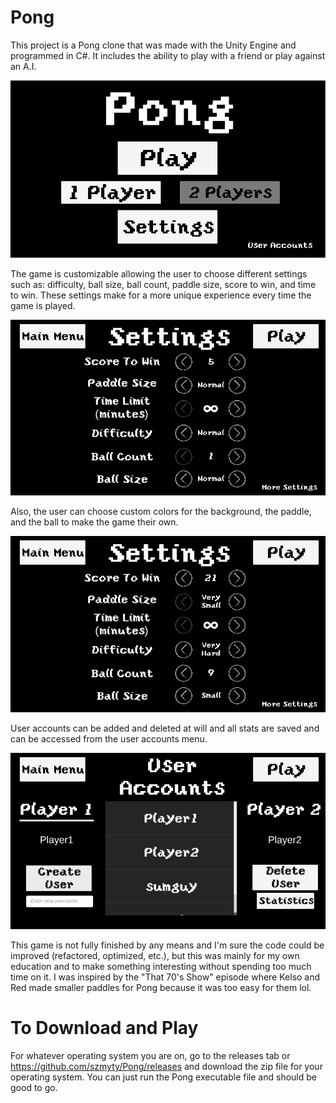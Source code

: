# Pong

This project is a Pong clone that was made with the Unity Engine and programmed in C#. It includes the ability to play with a friend or play against an A.I.

![](PongIntro.png)

The game is customizable allowing the user to choose different settings such as: difficulty, ball size, ball count, paddle size, score to win, and time to win. These settings make for a more unique experience every time the game is played. 

![](Settings.gif)

Also, the user can choose custom colors for the background, the paddle, and the ball to make the game their own. 

![](MoreSettings.gif)

User accounts can be added and deleted at will and all stats are saved and can be accessed from the user accounts menu.

![](UserAccounts.gif)

This game is not fully finished by any means and I'm sure the code could be improved (refactored, optimized, etc.), but this was mainly for my own education and to make something interesting without spending too much time on it. I was inspired by the "That 70's Show" episode where Kelso and Red made smaller paddles for Pong because it was too easy for them lol.

# To Download and Play
For whatever operating system you are on, go to the releases tab or <https://github.com/szmyty/Pong/releases> and download the zip file for your operating system. You can just run the Pong executable file and should be good to go. 